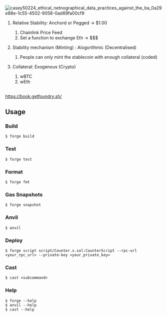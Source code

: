 ##

![casey50224_ethical_netnographical_data_practices_against_the_ba_0a29e88e-1c55-4502-9058-0ad69fa00cf9](https://github.com/Marzel7/USDx/assets/2925473/773d39c3-65d0-4ada-9768-f72c97c32121)


1. Relative Stability: Anchord or Pegged -> $1.00
   1. Chainlink Price Feed
   2. Set a function to exchange Eth -> $$$

2.  Stability mechanism (Minting) : Alogorithmic (Decentralised)
    1.  People can only mint the stablecoin with enough collateral (coded)

3. Collateral: Exogenous (Crypto)
   1. wBTC
   2. wEth

##

https://book.getfoundry.sh/

## Usage

### Build

```shell
$ forge build
```

### Test

```shell
$ forge test
```

### Format

```shell
$ forge fmt
```

### Gas Snapshots

```shell
$ forge snapshot
```

### Anvil

```shell
$ anvil
```

### Deploy

```shell
$ forge script script/Counter.s.sol:CounterScript --rpc-url <your_rpc_url> --private-key <your_private_key>
```

### Cast

```shell
$ cast <subcommand>
```

### Help

```shell
$ forge --help
$ anvil --help
$ cast --help
```
